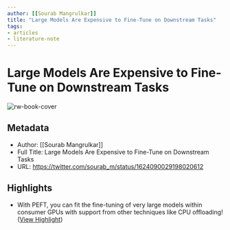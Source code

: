 ```yaml
---
author: [[Sourab Mangrulkar]]
title: "Large Models Are Expensive to Fine-Tune on Downstream Tasks"
tags: 
- articles
- literature-note
---
```

# Large Models Are Expensive to Fine-Tune on Downstream Tasks

![rw-book-cover](https://pbs.twimg.com/profile_images/1616378799624687618/IrF7Ft2r.jpg)

## Metadata
- Author: [[Sourab Mangrulkar]]
- Full Title: Large Models Are Expensive to Fine-Tune on Downstream Tasks
- URL: https://twitter.com/sourab_m/status/1624090029198020612

## Highlights
- With PEFT, you can fit the fine-tuning of very large models within consumer GPUs with support from other techniques like CPU offloading! ([View Highlight](https://read.readwise.io/read/01gs6aq5cf8c25hg0bkjser0mr))
